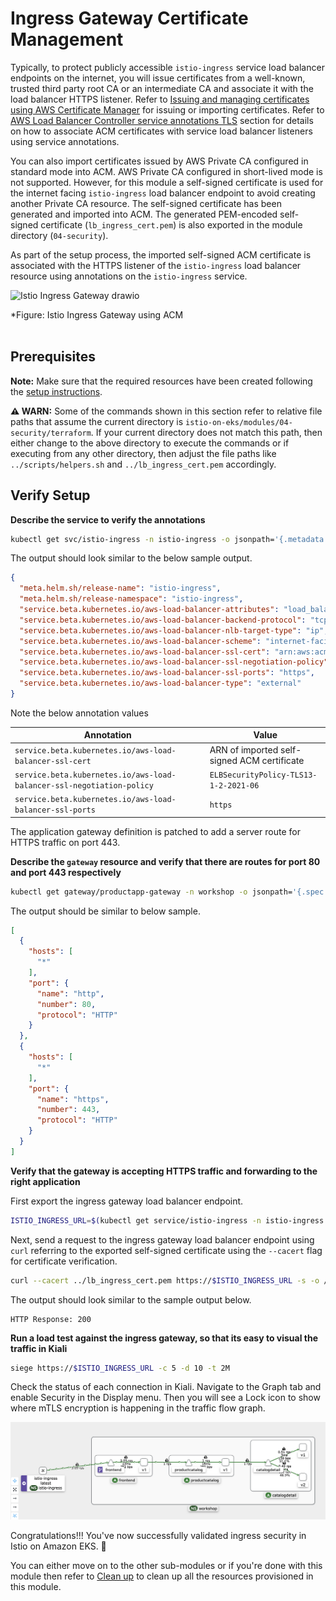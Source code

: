# Ingress Gateway Certificate Management

Typically, to protect publicly accessible `istio-ingress` service load balancer endpoints on the internet, you will issue certificates from a well-known, trusted third party root CA or an intermediate CA and associate it with the load balancer HTTPS listener. Refer to [Issuing and managing certificates using AWS Certificate Manager](https://docs.aws.amazon.com/acm/latest/userguide/gs.html) for issuing or importing certificates. Refer to [AWS Load Balancer Controller service annotations TLS](https://kubernetes-sigs.github.io/aws-load-balancer-controller/v2.7/guide/service/annotations/#tls) section for details on how to associate ACM certificates with service load balancer listeners using service annotations.

You can also import certificates issued by AWS Private CA configured in standard mode into ACM. AWS Private CA configured in short-lived mode is not supported. However, for this module a self-signed certificate is used for the internet facing `istio-ingress` load balancer endpoint to avoid creating another Private CA resource. The self-signed certificate has been generated and imported into ACM. The generated PEM-encoded self-signed certificate (`lb_ingress_cert.pem`) is also exported in the module directory (`04-security`).

As part of the setup process, the imported self-signed ACM certificate is associated with the HTTPS listener of the `istio-ingress` load balancer resource using annotations on the `istio-ingress` service.

![Istio Ingress Gateway drawio](https://github.com/aws-samples/istio-on-eks/assets/71530829/08a1fa31-a61e-475c-b1be-ebc7deaa95d9)

*Figure: Istio Ingress Gateway using ACM
<br/><br/>


## Prerequisites

**Note:** Make sure that the required resources have been created following the [setup instructions](../README.md#setup).

**:warning: WARN:** Some of the commands shown in this section refer to relative file paths that assume the current directory is `istio-on-eks/modules/04-security/terraform`. If your current directory does not match this path, then either change to the above directory to execute the commands or if executing from any other directory, then adjust the file paths like `../scripts/helpers.sh` and `../lb_ingress_cert.pem` accordingly.


## Verify Setup

**Describe the service to verify the annotations**

```bash
kubectl get svc/istio-ingress -n istio-ingress -o jsonpath='{.metadata.annotations}' | jq -r
```

The output should look similar to the below sample output.

```json
{
  "meta.helm.sh/release-name": "istio-ingress",
  "meta.helm.sh/release-namespace": "istio-ingress",
  "service.beta.kubernetes.io/aws-load-balancer-attributes": "load_balancing.cross_zone.enabled=true",
  "service.beta.kubernetes.io/aws-load-balancer-backend-protocol": "tcp",
  "service.beta.kubernetes.io/aws-load-balancer-nlb-target-type": "ip",
  "service.beta.kubernetes.io/aws-load-balancer-scheme": "internet-facing",
  "service.beta.kubernetes.io/aws-load-balancer-ssl-cert": "arn:aws:acm:REGION:ACCOUNT_ID:certificate/CERT_ID",
  "service.beta.kubernetes.io/aws-load-balancer-ssl-negotiation-policy": "ELBSecurityPolicy-TLS13-1-2-2021-06",
  "service.beta.kubernetes.io/aws-load-balancer-ssl-ports": "https",
  "service.beta.kubernetes.io/aws-load-balancer-type": "external"
}
```

Note the below annotation values

| Annotation | Value |
|------------|-------|
| `service.beta.kubernetes.io/aws-load-balancer-ssl-cert` | ARN of imported self-signed ACM certificate |
| `service.beta.kubernetes.io/aws-load-balancer-ssl-negotiation-policy` | `ELBSecurityPolicy-TLS13-1-2-2021-06` |
| `service.beta.kubernetes.io/aws-load-balancer-ssl-ports` | `https` |

The application gateway definition is patched to add a server route for HTTPS traffic on port 443.

**Describe the `gateway` resource and verify that there are routes for port 80 and port 443 respectively**

```bash
kubectl get gateway/productapp-gateway -n workshop -o jsonpath='{.spec.servers}' | jq -r
```

The output should be similar to below sample.

```json
[
  {
    "hosts": [
      "*"
    ],
    "port": {
      "name": "http",
      "number": 80,
      "protocol": "HTTP"
    }
  },
  {
    "hosts": [
      "*"
    ],
    "port": {
      "name": "https",
      "number": 443,
      "protocol": "HTTP"
    }
  }
]
```

**Verify that the gateway is accepting HTTPS traffic and forwarding to the right application**

First export the ingress gateway load balancer endpoint.

```bash
ISTIO_INGRESS_URL=$(kubectl get service/istio-ingress -n istio-ingress -o json | jq -r '.status.loadBalancer.ingress[0].hostname')
```

Next, send a request to the ingress gateway load balancer endpoint using `curl` referring to the exported self-signed certificate using the `--cacert` flag for certificate verification.

```bash
curl --cacert ../lb_ingress_cert.pem https://$ISTIO_INGRESS_URL -s -o /dev/null -w "HTTP Response: %{http_code}\n"
```

The output should look similar to the sample output below.

```
HTTP Response: 200
```

**Run a load test against the ingress gateway, so that its easy to visual the traffic in Kiali**

```bash
siege https://$ISTIO_INGRESS_URL -c 5 -d 10 -t 2M
```

Check the status of each connection in Kiali. Navigate to the Graph tab and enable Security in the Display menu. Then you will see a Lock icon to show where mTLS encryption is happening in the traffic flow graph.

![Application graph with auto mTLS](/images/04-kiali-auto-mtls-application-graph.png)

Congratulations!!! You've now successfully validated ingress security in Istio on Amazon EKS. :tada:

You can either move on to the other sub-modules or if you're done with this module then refer to [Clean up](../README.md#clean-up) to clean up all the resources provisioned in this module.
